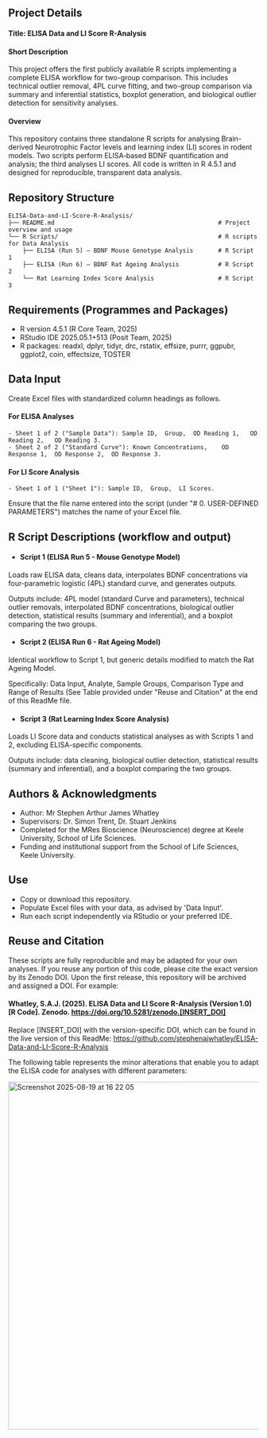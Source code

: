 ## Project Details
#### Title: ELISA Data and LI Score R-Analysis
#### Short Description
This project offers the first publicly available R scripts implementing a complete ELISA workflow for two-group comparison.  This includes technical outlier removal, 4PL curve fitting, and two-group comparison via summary and inferential statistics, boxplot generation, and biological outlier detection for sensitivity analyses.
#### Overview
This repository contains three standalone R scripts for analysing Brain-derived Neurotrophic Factor levels and learning index (LI) scores in rodent models. Two scripts perform ELISA‐based BDNF quantification and analysis; the third analyses LI scores. All code is written in R 4.5.1 and designed for reproducible, transparent data analysis.

## Repository Structure
```
ELISA-Data-and-LI-Score-R-Analysis/
├── README.md                                              # Project overview and usage
└── R Scripts/                                             # R scripts for Data Analysis
    ├── ELISA (Run 5) – BDNF Mouse Genotype Analysis       # R Script 1
    ├── ELISA (Run 6) – BDNF Rat Ageing Analysis           # R Script 2
    └── Rat Learning Index Score Analysis                  # R Script 3  
```

## Requirements (Programmes and Packages)
- R version 4.5.1 (R Core Team, 2025)
- RStudio IDE 2025.05.1+513 (Posit Team, 2025)
- R packages: readxl, dplyr, tidyr, drc, rstatix, effsize, purrr, ggpubr, ggplot2, coin, effectsize, TOSTER

## Data Input
Create Excel files with standardized column headings as follows.  
  #### For ELISA Analyses
    - Sheet 1 of 2 ("Sample Data"): Sample ID,	Group,	OD Reading 1,	OD Reading 2,	OD Reading 3.
    - Sheet 2 of 2 ("Standard Curve"): Known Concentrations,	OD Response 1,	OD Response 2,	OD Response 3.
  #### For LI Score Analysis
    - Sheet 1 of 1 ("Sheet 1"): Sample ID,	Group,	LI Scores.  
  
Ensure that the file name entered into the script (under "# 0. USER-DEFINED PARAMETERS") matches the name of your Excel file.
## R Script Descriptions (workflow and output)
- #### Script 1 (ELISA Run 5 - Mouse Genotype Model)
Loads raw ELISA data, cleans data, interpolates BDNF concentrations via four-parametric logistic (4PL) standard curve, and generates outputs.  
  
Outputs include: 4PL model (standard Curve and parameters), technical outlier removals, interpolated BDNF concentrations, biological outlier detection, statistical results (summary and inferential), and a boxplot comparing the two groups.
- #### Script 2 (ELISA Run 6 - Rat Ageing Model)
Identical workflow to Script 1, but generic details modified to match the Rat Ageing Model.  
  
Specifically: Data Input, Analyte, Sample Groups, Comparison Type and Range of Results (See Table provided under "Reuse and Citation" at the end of this ReadMe file.
- #### Script 3 (Rat Learning Index Score Analysis)
Loads LI Score data and conducts statistical analyses as with Scripts 1 and 2, excluding ELISA-specific components.   
  
Outputs include: data cleaning, biological outlier detection, statistical results (summary and inferential), and a boxplot comparing the two groups.

## Authors & Acknowledgments
- Author: Mr Stephen Arthur James Whatley
- Supervisors: Dr. Simon Trent, Dr. Stuart Jenkins
- Completed for the MRes Bioscience (Neuroscience) degree at Keele University, School of Life Sciences.
- Funding and institutional support from the School of Life Sciences, Keele University.

## Use
- Copy or download this repository.
- Populate Excel files with your data, as advised by 'Data Input'.
- Run each script independently via RStudio or your preferred IDE.

## Reuse and Citation
These scripts are fully reproducible and may be adapted for your own analyses. If you reuse any portion of this code, please cite the exact version by its Zenodo DOI. Upon the first release, this repository will be archived and assigned a DOI. For example:

#### Whatley, S.A.J. (2025). ELISA Data and LI Score R-Analysis (Version 1.0) [R Code]. Zenodo. https://doi.org/10.5281/zenodo.[INSERT_DOI]

Replace [INSERT_DOI] with the version-specific DOI, which can be found in the live version of this ReadMe: https://github.com/stephenajwhatley/ELISA-Data-and-LI-Score-R-Analysis  

The following table represents the minor alterations that enable you to adapt the ELISA code for analyses with different parameters:  
  
<img width="900" height="700" alt="Screenshot 2025-08-19 at 16 22 05" src="https://github.com/user-attachments/assets/6b1e50a3-a793-440e-8b28-c6f54510de25" />
